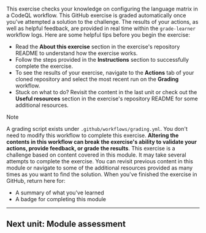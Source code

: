 This exercise checks your knowledge on configuring the language matrix in a CodeQL workflow.  This GitHub exercise is graded automatically once you've attempted a solution to the challenge. The results of your actions, as well as helpful feedback, are provided in real time within the `grade-learner` workflow logs.  Here are some helpful tips before you begin the exercise:

-   Read the **About this exercise** section in the exercise's repository README to understand how the exercise works.
-   Follow the steps provided in the **Instructions** section to successfully complete the exercise.
-   To see the results of your exercise, navigate to the **Actions** tab of your cloned repository and select the most recent run on the **Grading** workflow.
-   Stuck on what to do? Revisit the content in the last unit or check out the **Useful resources** section in the exercise's repository README for some additional resources.

Note

A grading script exists under `.github/workflows/grading.yml`. You don't need to modify this workflow to complete this exercise. **Altering the contents in this workflow can break the exercise's ability to validate your actions, provide feedback, or grade the results**.  This exercise is a challenge based on content covered in this module. It may take several attempts to complete the exercise. You can revisit previous content in this module or navigate to some of the additional resources provided as many times as you want to find the solution.  When you've finished the exercise in GitHub, return here for: 

-   A summary of what you've learned
-   A badge for completing this module  

___

## Next unit: Module assessment